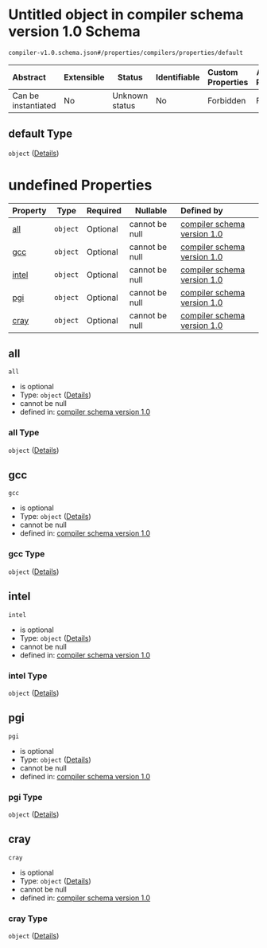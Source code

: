 # Untitled object in compiler schema version 1.0 Schema

```txt
compiler-v1.0.schema.json#/properties/compilers/properties/default
```




| Abstract            | Extensible | Status         | Identifiable | Custom Properties | Additional Properties | Access Restrictions | Defined In                                                                             |
| :------------------ | ---------- | -------------- | ------------ | :---------------- | --------------------- | ------------------- | -------------------------------------------------------------------------------------- |
| Can be instantiated | No         | Unknown status | No           | Forbidden         | Forbidden             | none                | [compiler-v1.0.schema.json\*](../out/compiler-v1.0.schema.json "open original schema") |

## default Type

`object` ([Details](compiler-v1-properties-compilers-properties-default.md))

# undefined Properties

| Property        | Type     | Required | Nullable       | Defined by                                                                                                                                                              |
| :-------------- | -------- | -------- | -------------- | :---------------------------------------------------------------------------------------------------------------------------------------------------------------------- |
| [all](#all)     | `object` | Optional | cannot be null | [compiler schema version 1.0](compiler-v1-definitions-default_compiler_all.md "compiler-v1.0.schema.json#/properties/compilers/properties/default/properties/all")      |
| [gcc](#gcc)     | `object` | Optional | cannot be null | [compiler schema version 1.0](compiler-v1-definitions-default_compiler_config.md "compiler-v1.0.schema.json#/properties/compilers/properties/default/properties/gcc")   |
| [intel](#intel) | `object` | Optional | cannot be null | [compiler schema version 1.0](compiler-v1-definitions-default_compiler_config.md "compiler-v1.0.schema.json#/properties/compilers/properties/default/properties/intel") |
| [pgi](#pgi)     | `object` | Optional | cannot be null | [compiler schema version 1.0](compiler-v1-definitions-default_compiler_config.md "compiler-v1.0.schema.json#/properties/compilers/properties/default/properties/pgi")   |
| [cray](#cray)   | `object` | Optional | cannot be null | [compiler schema version 1.0](compiler-v1-definitions-default_compiler_config.md "compiler-v1.0.schema.json#/properties/compilers/properties/default/properties/cray")  |

## all




`all`

-   is optional
-   Type: `object` ([Details](compiler-v1-definitions-default_compiler_all.md))
-   cannot be null
-   defined in: [compiler schema version 1.0](compiler-v1-definitions-default_compiler_all.md "compiler-v1.0.schema.json#/properties/compilers/properties/default/properties/all")

### all Type

`object` ([Details](compiler-v1-definitions-default_compiler_all.md))

## gcc




`gcc`

-   is optional
-   Type: `object` ([Details](compiler-v1-definitions-default_compiler_config.md))
-   cannot be null
-   defined in: [compiler schema version 1.0](compiler-v1-definitions-default_compiler_config.md "compiler-v1.0.schema.json#/properties/compilers/properties/default/properties/gcc")

### gcc Type

`object` ([Details](compiler-v1-definitions-default_compiler_config.md))

## intel




`intel`

-   is optional
-   Type: `object` ([Details](compiler-v1-definitions-default_compiler_config.md))
-   cannot be null
-   defined in: [compiler schema version 1.0](compiler-v1-definitions-default_compiler_config.md "compiler-v1.0.schema.json#/properties/compilers/properties/default/properties/intel")

### intel Type

`object` ([Details](compiler-v1-definitions-default_compiler_config.md))

## pgi




`pgi`

-   is optional
-   Type: `object` ([Details](compiler-v1-definitions-default_compiler_config.md))
-   cannot be null
-   defined in: [compiler schema version 1.0](compiler-v1-definitions-default_compiler_config.md "compiler-v1.0.schema.json#/properties/compilers/properties/default/properties/pgi")

### pgi Type

`object` ([Details](compiler-v1-definitions-default_compiler_config.md))

## cray




`cray`

-   is optional
-   Type: `object` ([Details](compiler-v1-definitions-default_compiler_config.md))
-   cannot be null
-   defined in: [compiler schema version 1.0](compiler-v1-definitions-default_compiler_config.md "compiler-v1.0.schema.json#/properties/compilers/properties/default/properties/cray")

### cray Type

`object` ([Details](compiler-v1-definitions-default_compiler_config.md))
